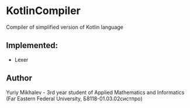 # KotlinCompiler
Compiler of simplified version of Kotlin language

## Implemented:
<ul>
  <li> Lexer </li>
</ul>

## Author
Yuriy Mikhalev - 3rd year student of Applied Mathematics and Informatics (Far Eastern Federal University, Б8118-01.03.02систпро)
